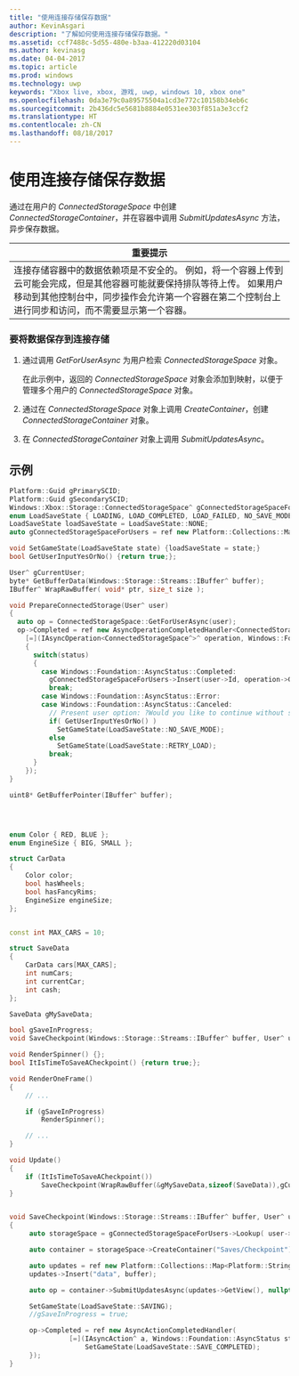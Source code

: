 ```yaml
---
title: "使用连接存储保存数据"
author: KevinAsgari
description: "了解如何使用连接存储保存数据。"
ms.assetid: ccf7488c-5d55-480e-b3aa-412220d03104
ms.author: kevinasg
ms.date: 04-04-2017
ms.topic: article
ms.prod: windows
ms.technology: uwp
keywords: "Xbox live, xbox, 游戏, uwp, windows 10, xbox one"
ms.openlocfilehash: 0da3e79c0a89575504a1cd3e772c10158b34eb6c
ms.sourcegitcommit: 2b436dc5e5681b8884e0531ee303f851a3e3ccf2
ms.translationtype: HT
ms.contentlocale: zh-CN
ms.lasthandoff: 08/18/2017
---
```

# <a name="use-connected-storage-to-save-data"></a>使用连接存储保存数据


通过在用户的 *ConnectedStorageSpace* 中创建 *ConnectedStorageContainer*，并在容器中调用 *SubmitUpdatesAsync* 方法，异步保存数据。

| 重要提示                                                                                                                                                                                                                                                                                                                                                                        |
|-----------------------------------------------------------------------------------------------------------------------------------------------------------------------------------------------------------------------------------------------------------------------------------------------------------------------------------------------------------------------------------------------|
| 连接存储容器中的数据依赖项是不安全的。 例如，将一个容器上传到云可能会完成，但是其他容器可能就要保持排队等待上传。 如果用户移动到其他控制台中，同步操作会允许第一个容器在第二个控制台上进行同步和访问，而不需要显示第一个容器。 |

### <a name="to-save-data-to-connected-storage"></a>要将数据保存到连接存储

1.  通过调用 *GetForUserAsync* 为用户检索 *ConnectedStorageSpace* 对象。

    在此示例中，返回的 *ConnectedStorageSpace* 对象会添加到映射，以便于管理多个用户的 *ConnectedStorageSpace* 对象。

2.  通过在 *ConnectedStorageSpace* 对象上调用 *CreateContainer*，创建 *ConnectedStorageContainer* 对象。
3.  在 *ConnectedStorageContainer* 对象上调用 *SubmitUpdatesAsync*。

## <a name="sample"></a>示例

```cpp
Platform::Guid gPrimarySCID;
Platform::Guid gSecondarySCID;
Windows::Xbox::Storage::ConnectedStorageSpace^ gConnectedStorageSpaceForMachine;
enum LoadSaveState { LOADING, LOAD_COMPLETED, LOAD_FAILED, NO_SAVE_MODE, RETRY_LOAD, GETTING_STORAGE_SPACE, DELETE_SAVE_UI, SAVING, SAVE_COMPLETED, NONE };
LoadSaveState loadSaveState = LoadSaveState::NONE;
auto gConnectedStorageSpaceForUsers = ref new Platform::Collections::Map<unsigned int, Windows::Xbox::Storage::ConnectedStorageSpace^>();

void SetGameState(LoadSaveState state) {loadSaveState = state;}
bool GetUserInputYesOrNo() {return true;};

User^ gCurrentUser;
byte* GetBufferData(Windows::Storage::Streams::IBuffer^ buffer);
IBuffer^ WrapRawBuffer( void* ptr, size_t size );

void PrepareConnectedStorage(User^ user)
{
  auto op = ConnectedStorageSpace::GetForUserAsync(user);
  op->Completed = ref new AsyncOperationCompletedHandler<ConnectedStorageSpace^>(
    [=](IAsyncOperation<ConnectedStorageSpace^>^ operation, Windows::Foundation::AsyncStatus status)
    {
      switch(status)
      {
        case Windows::Foundation::AsyncStatus::Completed:
          gConnectedStorageSpaceForUsers->Insert(user->Id, operation->GetResults());
          break;
        case Windows::Foundation::AsyncStatus::Error:
        case Windows::Foundation::AsyncStatus::Canceled:
          // Present user option: ?Would you like to continue without saving progress??
          if( GetUserInputYesOrNo() )
            SetGameState(LoadSaveState::NO_SAVE_MODE);
          else
            SetGameState(LoadSaveState::RETRY_LOAD);
          break;
      }
    });
}

uint8* GetBufferPointer(IBuffer^ buffer);




enum Color { RED, BLUE };
enum EngineSize { BIG, SMALL };

struct CarData
{
    Color color;
    bool hasWheels;
    bool hasFancyRims;
    EngineSize engineSize;
};


const int MAX_CARS = 10;

struct SaveData
{
    CarData cars[MAX_CARS];
    int numCars;
    int currentCar;
    int cash;
};

SaveData gMySaveData;

bool gSaveInProgress;
void SaveCheckpoint(Windows::Storage::Streams::IBuffer^ buffer, User^ user);

void RenderSpinner() {};
bool ItIsTimeToSaveACheckpoint() {return true;};

void RenderOneFrame()
{
    // ...

    if (gSaveInProgress)
        RenderSpinner();

    // ...
}

void Update()
{
    if (ItIsTimeToSaveACheckpoint())
        SaveCheckpoint(WrapRawBuffer(&gMySaveData,sizeof(SaveData)),gCurrentUser);
}


void SaveCheckpoint(Windows::Storage::Streams::IBuffer^ buffer, User^ user)
{
     auto storageSpace = gConnectedStorageSpaceForUsers->Lookup( user->Id );

     auto container = storageSpace->CreateContainer("Saves/Checkpoint");

     auto updates = ref new Platform::Collections::Map<Platform::String^, Windows::Storage::Streams::IBuffer^>();
     updates->Insert("data", buffer);

     auto op = container->SubmitUpdatesAsync(updates->GetView(), nullptr);

     SetGameState(LoadSaveState::SAVING);
     //gSaveInProgress = true;

     op->Completed = ref new AsyncActionCompletedHandler(
               [=](IAsyncAction^ a, Windows::Foundation::AsyncStatus status){
                   SetGameState(LoadSaveState::SAVE_COMPLETED);
     });
}
```

